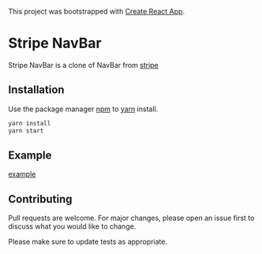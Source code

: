 This project was bootstrapped with [Create React App](https://github.com/facebook/create-react-app).

# Stripe NavBar

Stripe NavBar is a clone of NavBar from [stripe](https://stripe.com)

## Installation

Use the package manager [npm](https://www.npmjs.com/) to [yarn](https://yarnpkg.com/) install.

```bash
yarn install
yarn start
```

## Example

[example](https://gph.is/g/ZdjyLgw)


## Contributing
Pull requests are welcome. For major changes, please open an issue first to discuss what you would like to change.

Please make sure to update tests as appropriate.
